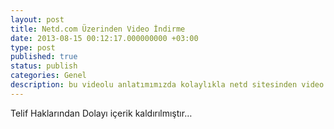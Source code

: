 ```yaml
---
layout: post
title: Netd.com Üzerinden Video İndirme
date: 2013-08-15 00:12:17.000000000 +03:00
type: post
published: true
status: publish
categories: Genel
description: bu videolu anlatımımızda kolaylıkla netd sitesinden video indirebilirsiniz
---
```


Telif Haklarından Dolayı içerik kaldırılmıştır…
